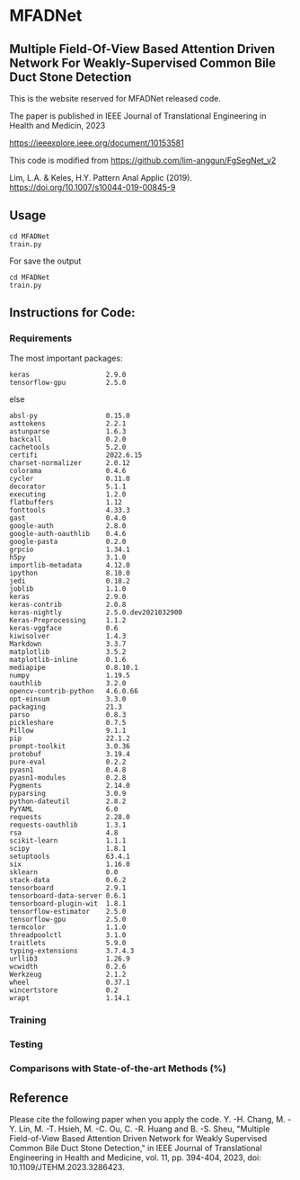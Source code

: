 
# MFADNet

## Multiple Field-Of-View Based Attention Driven Network For Weakly-Supervised Common Bile Duct Stone Detection

This is the website reserved for MFADNet released code.

The paper is published in IEEE Journal of Translational Engineering in Health and Medicin, 2023

https://ieeexplore.ieee.org/document/10153581

This code is modified from https://github.com/lim-anggun/FgSegNet_v2

Lim, L.A. & Keles, H.Y. Pattern Anal Applic (2019). https://doi.org/10.1007/s10044-019-00845-9

## Usage

```
cd MFADNet
train.py
```
For save the output
```
cd MFADNet
train.py
```

## Instructions for Code:
### Requirements
The most important packages:
```
keras                   2.9.0
tensorflow-gpu          2.5.0
```
else
```
absl-py                 0.15.0
asttokens               2.2.1
astunparse              1.6.3
backcall                0.2.0
cachetools              5.2.0
certifi                 2022.6.15
charset-normalizer      2.0.12
colorama                0.4.6
cycler                  0.11.0
decorator               5.1.1
executing               1.2.0
flatbuffers             1.12
fonttools               4.33.3
gast                    0.4.0
google-auth             2.8.0
google-auth-oauthlib    0.4.6
google-pasta            0.2.0
grpcio                  1.34.1
h5py                    3.1.0
importlib-metadata      4.12.0
ipython                 8.10.0
jedi                    0.18.2
joblib                  1.1.0
keras                   2.9.0
keras-contrib           2.0.8
keras-nightly           2.5.0.dev2021032900
Keras-Preprocessing     1.1.2
keras-vggface           0.6
kiwisolver              1.4.3
Markdown                3.3.7
matplotlib              3.5.2
matplotlib-inline       0.1.6
mediapipe               0.8.10.1
numpy                   1.19.5
oauthlib                3.2.0
opencv-contrib-python   4.6.0.66
opt-einsum              3.3.0
packaging               21.3
parso                   0.8.3
pickleshare             0.7.5
Pillow                  9.1.1
pip                     22.1.2
prompt-toolkit          3.0.36
protobuf                3.19.4
pure-eval               0.2.2
pyasn1                  0.4.8
pyasn1-modules          0.2.8
Pygments                2.14.0
pyparsing               3.0.9
python-dateutil         2.8.2
PyYAML                  6.0
requests                2.28.0
requests-oauthlib       1.3.1
rsa                     4.8
scikit-learn            1.1.1
scipy                   1.8.1
setuptools              63.4.1
six                     1.16.0
sklearn                 0.0
stack-data              0.6.2
tensorboard             2.9.1
tensorboard-data-server 0.6.1
tensorboard-plugin-wit  1.8.1
tensorflow-estimator    2.5.0
tensorflow-gpu          2.5.0
termcolor               1.1.0
threadpoolctl           3.1.0
traitlets               5.9.0
typing-extensions       3.7.4.3
urllib3                 1.26.9
wcwidth                 0.2.6
Werkzeug                2.1.2
wheel                   0.37.1
wincertstore            0.2
wrapt                   1.14.1
```
### Training

### Testing

### Comparisons with State-of-the-art Methods (%)






## Reference 

Please cite the following paper when you apply the code. 
Y. -H. Chang, M. -Y. Lin, M. -T. Hsieh, M. -C. Ou, C. -R. Huang and B. -S. Sheu, "Multiple Field-of-View Based Attention Driven Network for Weakly Supervised Common Bile Duct Stone Detection," in IEEE Journal of Translational Engineering in Health and Medicine, vol. 11, pp. 394-404, 2023, doi: 10.1109/JTEHM.2023.3286423.

